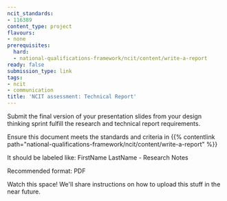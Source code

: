 ```yaml
---
ncit_standards:
- 116389
content_type: project
flavours:
- none
prerequisites:
  hard:
  - national-qualifications-framework/ncit/content/write-a-report
ready: false
submission_type: link 
tags:
- ncit
- communication
title: 'NCIT assessment: Technical Report'
---
```



Submit the final version of your presentation slides from your design thinking sprint fulfill the research and technical report requirements.

Ensure this document meets the standards and criteria in {{% contentlink path="national-qualifications-framework/ncit/content/write-a-report" %}}

It should be labeled like: FirstName LastName - Research Notes

Recommended format: PDF
   
Watch this space! We'll share instructions on how to upload this stuff in the near future.